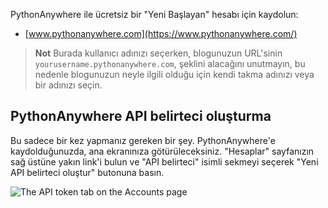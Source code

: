 PythonAnywhere ile ücretsiz bir "Yeni Başlayan" hesabı için kaydolun:

* [www.pythonanywhere.com](https://www.pythonanywhere.com/)

> **Not** Burada kullanıcı adınızı seçerken, blogunuzun URL'sinin `yourusername.pythonanywhere.com`, şeklini alacağını unutmayın, bu nedenle blogunuzun neyle ilgili olduğu için kendi takma adınızı veya bir adınızı seçin.

## PythonAnywhere API belirteci oluşturma

Bu sadece bir kez yapmanız gereken bir şey. PythonAnywhere'e kaydolduğunuzda, ana ekranınıza götürüleceksiniz. "Hesaplar" sayfanızın sağ üstüne yakın link'i bulun ve "API belirteci" isimli sekmeyi seçerek "Yeni API belirteci oluştur" butonuna basın.

![The API token tab on the Accounts page](images/pythonanywhere_create_api_token.png)